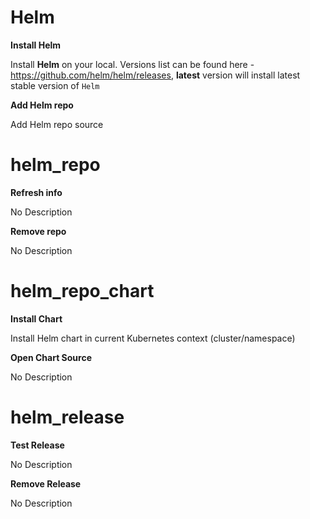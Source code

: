# Helm

**Install Helm**

Install **Helm** on your local. Versions list can be found here - https://github.com/helm/helm/releases, **latest** version will install latest stable version of `Helm`




**Add Helm repo**

Add Helm repo source




# helm_repo

**Refresh info**

No Description



**Remove repo**

No Description



# helm_repo_chart

**Install Chart**

Install Helm chart in current Kubernetes context (cluster/namespace)



**Open Chart Source**

No Description



# helm_release

**Test Release**

No Description



**Remove Release**

No Description



